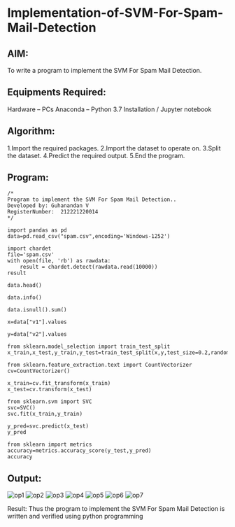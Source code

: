 # Implementation-of-SVM-For-Spam-Mail-Detection
## AIM:

To write a program to implement the SVM For Spam Mail Detection.

## Equipments Required:

Hardware – PCs
Anaconda – Python 3.7 Installation / Jupyter notebook

## Algorithm:

1.Import the required packages.
2.Import the dataset to operate on.
3.Split the dataset.
4.Predict the required output.
5.End the program.

## Program:
~~~
/*
Program to implement the SVM For Spam Mail Detection..
Developed by: Guhanandan V
RegisterNumber:  212221220014
*/

import pandas as pd
data=pd.read_csv("spam.csv",encoding='Windows-1252')

import chardet
file='spam.csv'
with open(file, 'rb') as rawdata:
    result = chardet.detect(rawdata.read(10000))
result

data.head()

data.info()

data.isnull().sum()

x=data["v1"].values

y=data["v2"].values

from sklearn.model_selection import train_test_split
x_train,x_test,y_train,y_test=train_test_split(x,y,test_size=0.2,random_state=0)

from sklearn.feature_extraction.text import CountVectorizer 
cv=CountVectorizer()

x_train=cv.fit_transform(x_train)
x_test=cv.transform(x_test)

from sklearn.svm import SVC
svc=SVC()
svc.fit(x_train,y_train)

y_pred=svc.predict(x_test)
y_pred

from sklearn import metrics
accuracy=metrics.accuracy_score(y_test,y_pred)
accuracy
~~~

## Output:

![op1](https://user-images.githubusercontent.com/100425381/204842136-9037ce58-1681-4823-995c-47716df9c9d6.png)
![op2](https://user-images.githubusercontent.com/100425381/204842154-c52e3ebc-75fd-4cb3-aac8-8bdf605352d6.png)
![op3](https://user-images.githubusercontent.com/100425381/204842167-e1cc768c-904b-4fb1-a9c8-489f54bc1534.png)
![op4](https://user-images.githubusercontent.com/100425381/204842180-6de43d27-c378-455b-9534-88c846864f3e.png)
![op5](https://user-images.githubusercontent.com/100425381/204842194-adf42835-0f5a-44d6-805d-9a54cb732677.png)
![op6](https://user-images.githubusercontent.com/100425381/204842208-a0cd8e51-9144-4545-abc7-0dd709a9dd87.png)
![op7](https://user-images.githubusercontent.com/100425381/204842265-79682cd9-b751-41f4-9d20-73c7c312214b.png)


Result:
Thus the program to implement the SVM For Spam Mail Detection is written and verified using python programming
